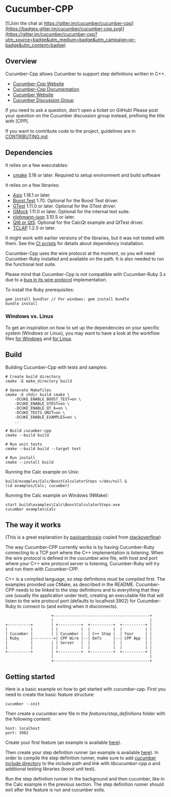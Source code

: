 # Cucumber-CPP

[![Join the chat at https://gitter.im/cucumber/cucumber-cpp](https://badges.gitter.im/cucumber/cucumber-cpp.svg)](https://gitter.im/cucumber/cucumber-cpp?utm_source=badge&utm_medium=badge&utm_campaign=pr-badge&utm_content=badge)

## Overview

Cucumber-Cpp allows Cucumber to support step definitions written in C++.

* [Cucumber-Cpp Website](http://github.com/cucumber/cucumber-cpp)
* [Cucumber-Cpp Documentation](https://github.com/cucumber/cucumber-cpp/wiki/)
* [Cucumber Website](http://cukes.info/)
* [Cucumber Discussion Group](http://groups.google.com/group/cukes)

If you need to ask a question, don't open a ticket on GitHub! Please post
your question on the Cucumber discussion group instead, prefixing the title
with [CPP].

If you want to contribute code to the project, guidelines are in [CONTRIBUTING.md](CONTRIBUTING.md).

## Dependencies

It relies on a few executables:

* [cmake](https://cmake.org/download/) 3.16 or later.
  Required to setup environment and build software

It relies on a few libraries:

* [Asio](https://think-async.com/Asio/) 1.18.1 or later.
* [Boost.Test](http://www.boost.org/) 1.70. Optional for the Boost Test driver.
* [GTest](https://github.com/google/googletest) 1.11.0 or later. Optional for the GTest driver.
* [GMock](https://github.com/google/googletest) 1.11.0 or later. Optional for the internal test suite.
* [nlohmann-json](https://github.com/nlohmann/json) 3.10.5 or later.
* [Qt6 or Qt5](http://qt-project.org/). Optional for the CalcQt example and QtTest driver.
* [TCLAP](https://tclap.sourceforge.net/) 1.2.5 or later.

It might work with earlier versions of the libraries, but it was not tested with them.
See the [CI scripts](.github/workflows/run-all.yml) for details about dependency installation.

Cucumber-Cpp uses the wire protocol at the moment, so you will need
Cucumber-Ruby installed and available on the path. It is also needed
to run the functional test suite.

Please mind that Cucumber-Cpp is not compatible with Cucumber-Ruby 3.x
due to a [bug in its wire protocol](https://github.com/cucumber/cucumber-ruby/issues/1183)
implementation.

To install the Ruby prerequisites:

```
gem install bundler // For windows: gem install bundle
bundle install
```

### Windows vs. Linux

To get an inspiration on how to set up the dependencies on your specific system (Windows or Linux), you may want to have a look at the
workflow files [for Windows](.github/workflows/windows-build.yml) and [for Linux](.github/workflows/linux-build.yml).


## Build

Building Cucumber-Cpp with tests and samples:

```
# Create build directory
cmake -E make_directory build

# Generate Makefiles
cmake -E chdir build cmake \
    -DCUKE_ENABLE_BOOST_TEST=on \
    -DCUKE_ENABLE_GTEST=on \
    -DCUKE_ENABLE_QT_6=on \
    -DCUKE_TESTS_UNIT=on \
    -DCUKE_ENABLE_EXAMPLES=on \
    ..

# Build cucumber-cpp
cmake --build build

# Run unit tests
cmake --build build --target test

# Run install
cmake --install build
```

Running the Calc example on Unix:

```
build/examples/Calc/BoostCalculatorSteps >/dev/null &
(cd examples/Calc; cucumber)
```

Running the Calc example on Windows (NMake):

```
start build\examples\Calc\BoostCalculatorSteps.exe
cucumber examples\Calc
```

## The way it works
(This is a great explanation by [paoloambrosio](https://github.com/paoloambrosio) copied from [stackoverflow](https://stackoverflow.com/questions/50760865/cucumber-cpp-required-software-for-running-example))

The way Cucumber-CPP currently works is by having Cucumber-Ruby connecting to a TCP port where the C++ implementation is listening. When the wire protocol is defined in the cucumber.wire file, with host and port where your C++ wire protocol server is listening, Cucumber-Ruby will try and run them with Cucumber-CPP.

C++ is a compiled language, so step definitions must be compiled first. The examples provided use CMake, as described in the README. Cucumber-CPP needs to be linked to the step definitions and to everything that they use (usually the application under test), creating an executable file that will listen to the wire protocol port (defaults to localhost:3902) for Cucumber-Ruby to connect to (and exiting when it disconnects).

```
                    +------------------------------------------+
                    |                                          |
+----------+        | +----------+  +----------+  +----------+ |
|          |        | |          |  |          |  |          | |
| Cucumber |        | | Cucumber |  | C++ Step |  | Your     | |
| Ruby     |--------->| CPP Wire |--| Defs     |--| CPP App  | |
|          |        | | Server   |  |          |  |          | |
|          |        | |          |  |          |  |          | |
+----------+        | +----------+  +----------+  +----------+ |
                    |                                          |
                    +------------------------------------------+
```

## Getting started

Here is a basic example on how to get started with *cucumber-cpp*. First you need to create the basic feature structure:

```
cucumber --init
```

Then create a *cucumber.wire* file in the *features/step_definitions* folder with the following content:

```
host: localhost
port: 3902
```

Create your first feature (an example is available [here](examples/Calc/features/addition.feature)).

Then create your step definition runner (an example is available [here](examples/Calc/features/step_definitions/BoostCalculatorSteps.cpp)). In order to compile the step definition runner, make sure to add [cucumber include directory](include/cucumber-cpp) to the include path and link with *libcucumber-cpp.a* and additional testing libraries (boost unit test).

Run the step definition runner in the background and then cucumber, like in the Calc example in the previous section. The step definition runner should exit after the feature is run and cucumber exits.
